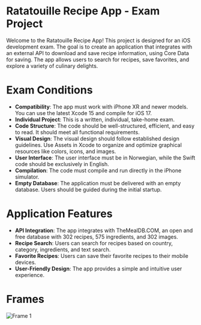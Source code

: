 # Ratatouille Recipe App - Exam Project

Welcome to the Ratatouille Recipe App! This project is designed for an iOS development exam. The goal is to create an application that integrates with an external API to download and save recipe information, using Core Data for saving. The app allows users to search for recipes, save favorites, and explore a variety of culinary delights.

# Exam Conditions
- **Compatibility**: The app must work with iPhone XR and newer models. You can use the latest Xcode 15 and compile for iOS 17.
- **Individual Project**: This is a written, individual, take-home exam.
- **Code Structure**: The code should be well-structured, efficient, and easy to read. It should meet all functional requirements.
- **Visual Design**: The visual design should follow established design guidelines. Use Assets in Xcode to organize and optimize graphical resources like colors, icons, and images.
- **User Interface**: The user interface must be in Norwegian, while the Swift code should be exclusively in English.
- **Compilation**: The code must compile and run directly in the iPhone simulator.
- **Empty Database**: The application must be delivered with an empty database. Users should be guided during the initial startup.

# Application Features
- **API Integration**: The app integrates with TheMealDB.COM, an open and free database with 302 recipes, 575 ingredients, and 302 images.
- **Recipe Search**: Users can search for recipes based on country, category, ingredients, and text search.
- **Favorite Recipes**: Users can save their favorite recipes to their mobile devices.
- **User-Friendly Design**: The app provides a simple and intuitive user experience.

# Frames
![Frame 1](https://github.com/marianneindreb/Ratatouille_PG5602/assets/91476569/fbb9c6d0-2e68-4f9e-a7a5-9b927060a638)

